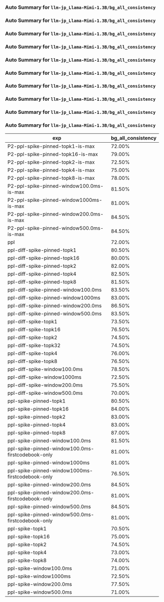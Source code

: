 ### Auto Summary for `llm-jp_Llama-Mimi-1.3B/bg_all_consistency`

### Auto Summary for `llm-jp_Llama-Mimi-1.3B/bg_all_consistency`

### Auto Summary for `llm-jp_Llama-Mimi-1.3B/bg_all_consistency`

### Auto Summary for `llm-jp_Llama-Mimi-1.3B/bg_all_consistency`

### Auto Summary for `llm-jp_Llama-Mimi-1.3B/bg_all_consistency`

### Auto Summary for `llm-jp_Llama-Mimi-1.3B/bg_all_consistency`

### Auto Summary for `llm-jp_Llama-Mimi-1.3B/bg_all_consistency`

### Auto Summary for `llm-jp_Llama-Mimi-1.3B/bg_all_consistency`

### Auto Summary for `llm-jp_Llama-Mimi-1.3B/bg_all_consistency`

### Auto Summary for `llm-jp_Llama-Mimi-1.3B/bg_all_consistency`

<!-- AUTO-GEN: SPLIT TABLE -->
| exp | bg_all_consistency |
| --- | --- |
| P2-ppl-spike-pinned-topk1-is-max | 72.00% |
| P2-ppl-spike-pinned-topk16-is-max | 79.00% |
| P2-ppl-spike-pinned-topk2-is-max | 72.50% |
| P2-ppl-spike-pinned-topk4-is-max | 75.00% |
| P2-ppl-spike-pinned-topk8-is-max | 78.00% |
| P2-ppl-spike-pinned-window100.0ms-is-max | 81.50% |
| P2-ppl-spike-pinned-window1000ms-is-max | 81.00% |
| P2-ppl-spike-pinned-window200.0ms-is-max | 84.50% |
| P2-ppl-spike-pinned-window500.0ms-is-max | 84.50% |
| ppl | 72.00% |
| ppl-diff-spike-pinned-topk1 | 80.50% |
| ppl-diff-spike-pinned-topk16 | 80.00% |
| ppl-diff-spike-pinned-topk2 | 82.00% |
| ppl-diff-spike-pinned-topk4 | 82.50% |
| ppl-diff-spike-pinned-topk8 | 81.50% |
| ppl-diff-spike-pinned-window100.0ms | 83.50% |
| ppl-diff-spike-pinned-window1000ms | 83.00% |
| ppl-diff-spike-pinned-window200.0ms | 86.50% |
| ppl-diff-spike-pinned-window500.0ms | 83.50% |
| ppl-diff-spike-topk1 | 73.50% |
| ppl-diff-spike-topk16 | 76.50% |
| ppl-diff-spike-topk2 | 74.50% |
| ppl-diff-spike-topk32 | 74.50% |
| ppl-diff-spike-topk4 | 76.00% |
| ppl-diff-spike-topk8 | 76.50% |
| ppl-diff-spike-window100.0ms | 78.50% |
| ppl-diff-spike-window1000ms | 72.50% |
| ppl-diff-spike-window200.0ms | 75.50% |
| ppl-diff-spike-window500.0ms | 70.00% |
| ppl-spike-pinned-topk1 | 80.50% |
| ppl-spike-pinned-topk16 | 84.00% |
| ppl-spike-pinned-topk2 | 83.00% |
| ppl-spike-pinned-topk4 | 83.00% |
| ppl-spike-pinned-topk8 | 87.00% |
| ppl-spike-pinned-window100.0ms | 81.50% |
| ppl-spike-pinned-window100.0ms-firstcodebook-only | 81.00% |
| ppl-spike-pinned-window1000ms | 81.00% |
| ppl-spike-pinned-window1000ms-firstcodebook-only | 76.50% |
| ppl-spike-pinned-window200.0ms | 84.50% |
| ppl-spike-pinned-window200.0ms-firstcodebook-only | 81.00% |
| ppl-spike-pinned-window500.0ms | 84.50% |
| ppl-spike-pinned-window500.0ms-firstcodebook-only | 81.00% |
| ppl-spike-topk1 | 70.50% |
| ppl-spike-topk16 | 75.00% |
| ppl-spike-topk2 | 74.50% |
| ppl-spike-topk4 | 73.00% |
| ppl-spike-topk8 | 74.00% |
| ppl-spike-window100.0ms | 71.00% |
| ppl-spike-window1000ms | 72.50% |
| ppl-spike-window200.0ms | 77.50% |
| ppl-spike-window500.0ms | 71.00% |
<!-- AUTO-GEN: SPLIT TABLE -->

